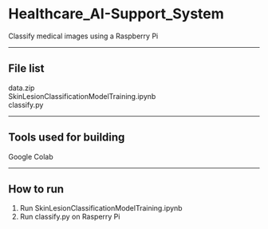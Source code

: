 # Healthcare_AI-Support_System
Classify medical images using a Raspberry Pi

---------
File list
---------
data.zip </br>
SkinLesionClassificationModelTraining.ipynb </br>
classify.py

----------------------------
Tools used for building
----------------------------
Google Colab

----------
How to run
----------
1. Run SkinLesionClassificationModelTraining.ipynb
2. Run classify.py on Rasperry Pi

